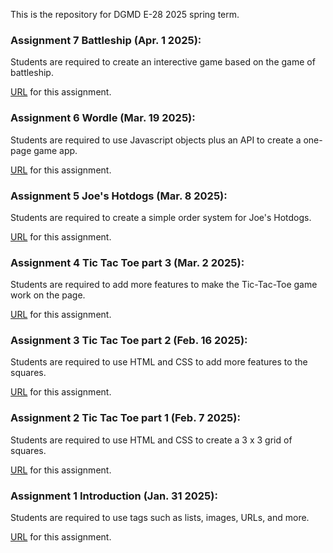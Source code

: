 This is the repository for DGMD E-28 2025 spring term. 

### Assignment 7 Battleship (Apr. 1 2025):
Students are required to create an interective game based on the game of battleship.

[URL](https://johnnybean181.github.io/assignments_dgmd_e28/hw7/battleship.html) for this assignment.

### Assignment 6 Wordle (Mar. 19 2025):
Students are required to use Javascript objects plus an API to create a one-page game app.

[URL](https://johnnybean181.github.io/assignments_dgmd_e28/hw6/wordle.html) for this assignment.

### Assignment 5 Joe's Hotdogs (Mar. 8 2025):
Students are required to create a simple order system for Joe's Hotdogs.

[URL](https://johnnybean181.github.io/assignments_dgmd_e28/hw5/hw5.html) for this assignment.

### Assignment 4 Tic Tac Toe part 3 (Mar. 2 2025):
Students are required to add more features to make the Tic-Tac-Toe game work on the page.

[URL](https://johnnybean181.github.io/assignments_dgmd_e28/hw4/ttt5.html) for this assignment.

### Assignment 3 Tic Tac Toe part 2 (Feb. 16 2025):
Students are required to use HTML and CSS to add more features to the squares.

[URL](https://johnnybean181.github.io/assignments_dgmd_e28/hw3/ttt3.html) for this assignment.

### Assignment 2 Tic Tac Toe part 1 (Feb. 7 2025):
Students are required to use HTML and CSS to create a 3 x 3 grid of squares.

[URL](https://johnnybean181.github.io/assignments_dgmd_e28/hw2/ttt1.html) for this assignment.

### Assignment 1 Introduction (Jan. 31 2025):
Students are required to use tags such as lists, images, URLs, and more.

[URL](https://johnnybean181.github.io/assignments_dgmd_e28/) for this assignment.
